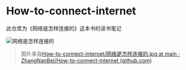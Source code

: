 # How-to-connect-internet
此仓库为《网络是怎样连接的》这本书的读书笔记

![网络是怎样连接的](https://syz-picture.oss-cn-shenzhen.aliyuncs.com/%E7%BD%91%E7%BB%9C%E6%98%AF%E6%80%8E%E6%A0%B7%E8%BF%9E%E6%8E%A5%E7%9A%84.jpg)

> 图片来自[How-to-connect-internet/网络是怎样连接的.jpg at main · ZhangNanBei/How-to-connect-internet (github.com)](https://github.com/ZhangNanBei/How-to-connect-internet/blob/main/网络是怎样连接的.jpg)


